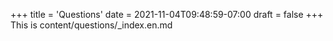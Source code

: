 +++
title = 'Questions'
date = 2021-11-04T09:48:59-07:00
draft = false
+++
This is content/questions/_index.en.md
